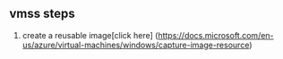 ## vmss steps

1. create a reusable image[click here] (https://docs.microsoft.com/en-us/azure/virtual-machines/windows/capture-image-resource)
